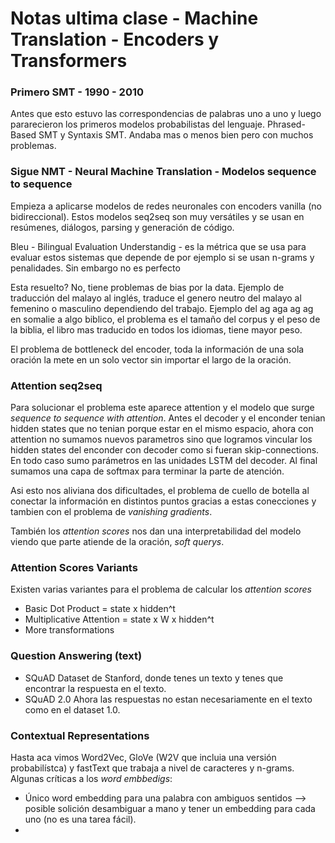 # Notas ultima clase - Machine Translation - Encoders y Transformers

### Primero SMT - 1990 - 2010

Antes que esto estuvo las correspondencias de palabras uno a uno y luego pararecieron los primeros modelos probabilistas del lenguaje. Phrased-Based SMT y Syntaxis SMT. Andaba mas o menos bien pero con muchos problemas.

### Sigue NMT - Neural Machine Translation - Modelos sequence to sequence

Empieza a aplicarse modelos de redes neuronales con encoders vanilla (no bidireccional). Estos modelos seq2seq son muy versátiles y se usan en resúmenes, diálogos, parsing y generación de código. 

Bleu - Bilingual Evaluation Understandig - es la métrica que se usa para evaluar estos sistemas que depende de por ejemplo si se usan n-grams y penalidades. Sin embargo no es perfecto

Esta resuelto? No, tiene problemas de bias por la data. Ejemplo de traducción del malayo al inglés, traduce el genero neutro del malayo al femenino o masculino dependiendo del trabajo. Ejemplo del ag aga ag ag en somalie a algo biblico, el problema es el tamaño del corpus y el peso de la biblia, el libro mas traducido en todos los idiomas, tiene mayor peso.

El problema de bottleneck del encoder, toda la información de una sola oración la mete en un solo vector sin importar el largo de la oración.

### Attention seq2seq

Para solucionar el problema este aparece attention y el modelo que surge *sequence to sequence with attention*. Antes el decoder y el enconder tenian hidden states que no tenian porque estar en el mismo espacio, ahora con attention no sumamos nuevos parametros sino que logramos vincular los hidden states del enconder con decoder como si fueran skip-connections. En todo caso sumo parámetros en las unidades LSTM del decoder. Al final sumamos una capa de softmax para terminar la parte de atención.

Asi esto nos aliviana dos dificultades, el problema de cuello de botella al conectar la información en distintos puntos gracias a estas conecciones y tambien con el problema de *vanishing gradients*.

También los *attention scores* nos dan una interpretabilidad del modelo viendo que parte atiende de la oración, *soft querys*.

### Attention Scores Variants

Existen varias variantes para el problema de calcular los *attention scores*

- Basic Dot Product = state x hidden^t
- Multiplicative Attention = state x W x hidden^t
- More transformations

### Question Answering (text)

- SQuAD Dataset de Stanford, donde tenes un texto y tenes que encontrar la respuesta en el texto.
- SQuAD 2.0 Ahora las respuestas no estan necesariamente en el texto como en el dataset 1.0.

### Contextual Representations

Hasta aca vimos Word2Vec, GloVe (W2V que incluia una versión probabilístca) y fastText que trabaja a nivel de caracteres y n-grams. Algunas críticas a los *word embbedigs*:

- Único word embedding para una palabra con ambiguos sentidos --> posible solición desambiguar a mano y tener un embedding para cada uno (no es una tarea fácil).
- 